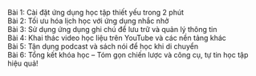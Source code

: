 Bài 1: Cài đặt ứng dụng học tập thiết yếu trong 2 phút  
Bài 2: Tối ưu hóa lịch học với ứng dụng nhắc nhở  
Bài 3: Sử dụng ứng dụng ghi chú để lưu trữ và quản lý thông tin  
Bài 4: Khai thác video học liệu trên YouTube và các nền tảng khác  
Bài 5: Tận dụng podcast và sách nói để học khi di chuyển  
Bài 6: Tổng kết khóa học – Tóm gọn chiến lược và công cụ, tự tin học tập hiệu quả!